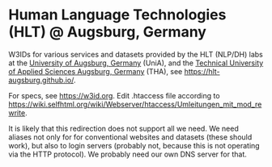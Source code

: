 # Human Language Technologies (HLT) @ Augsburg, Germany

W3IDs for various services and datasets provided by the HLT (NLP/DH) labs at the [University of Augsburg, Germany](https://www.uni-augsburg.de/en/) (UniA), and the [Technical University of Applied Sciences Augsburg, Germany](https://www.tha.de/en) (THA), see https://hlt-augsburg.github.io/.

For specs, see https://w3id.org. Edit .htaccess file according to https://wiki.selfhtml.org/wiki/Webserver/htaccess/Umleitungen_mit_mod_rewrite.

It is likely that this redirection does not support all we need. We need aliases not only for for conventional websites and datasets (these should work), but also to login servers (probably not, because this is not operating via the HTTP protocol). We probably need our own DNS server for that.